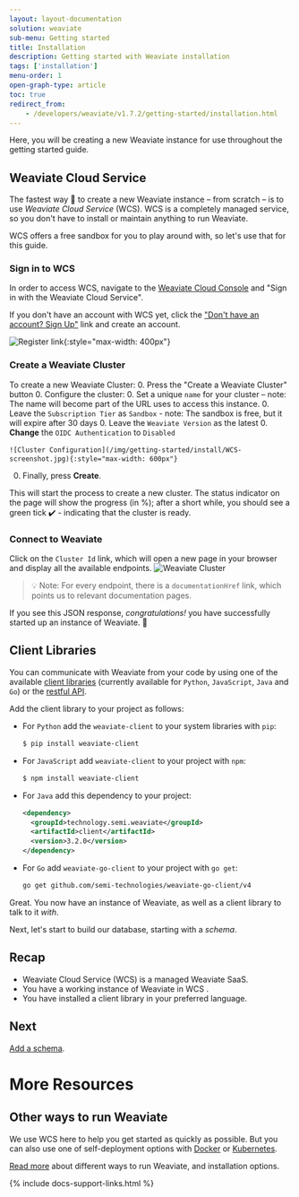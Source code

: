 ```yaml
---
layout: layout-documentation
solution: weaviate
sub-menu: Getting started
title: Installation
description: Getting started with Weaviate installation
tags: ['installation']
menu-order: 1
open-graph-type: article
toc: true
redirect_from:
    - /developers/weaviate/v1.7.2/getting-started/installation.html
---
```


Here, you will be creating a new Weaviate instance for use throughout the getting started guide. 

## Weaviate Cloud Service

The fastest way 🚀 to create a new Weaviate instance – from scratch – is to use _Weaviate Cloud Service_ (WCS). WCS is a completely managed service, so you don't have to install or maintain anything to run Weaviate.   

WCS offers a free sandbox for you to play around with, so let's use that for this guide. 

### Sign in to WCS

In order to access WCS, navigate to the [Weaviate Cloud Console](https://console.semi.technology/) and "Sign in with the Weaviate Cloud Service". 

If you don't have an account with WCS yet, click the ["Don't have an account? Sign Up"](https://auth.wcs.api.semi.technology/auth/realms/SeMI/protocol/openid-connect/registrations?client_id=wcs&response_type=code&redirect_uri=https://console.semi.technology/console/wcs) link and create an account.

![Register link](/img/getting-started/install/register.jpg){:style="max-width: 400px"}

### Create a Weaviate Cluster

To create a new Weaviate Cluster:
0. Press the "Create a Weaviate Cluster" button
0. Configure the cluster:
    0. Set a unique `name` for your cluster – note: The name will become part of the URL uses to access this instance. 
    0. Leave the `Subscription Tier` as `Sandbox` - note: The sandbox is free, but it will expire after 30 days
    0. Leave the `Weaviate Version` as the latest
    0. **Change** the `OIDC Authentication` to `Disabled`
    
    ![Cluster Configuration](/img/getting-started/install/WCS-screenshot.jpg){:style="max-width: 600px"}
0. Finally, press **Create**.

This will start the process to create a new cluster. The status indicator on the page will show the progress (in %); after a short while, you should see a green tick ✔️ - indicating that the cluster is ready.

### Connect to Weaviate

Click on the `Cluster Id` link, which will open a new page in your browser and display all the available endpoints.
![Weaviate Cluster](/img/getting-started/install/weaviate-cluster.jpg)

> 💡 Note: For every endpoint, there is a `documentationHref` link, which points us to relevant documentation pages.

If you see this JSON response, *congratulations!* you have successfully started up an instance of Weaviate. 🎉

## Client Libraries

You can communicate with Weaviate from your code by using one of the available [client libraries](../client-libraries/) (currently available for `Python`, `JavaScript`, `Java` and `Go`) or the [restful API](/developers/weaviate/current/restful-api-references/).

Add the client library to your project as follows:

<!-- TODO: update it accordion -->

* For `Python` add the `weaviate-client` to your system libraries with `pip`:
  ```bash
  $ pip install weaviate-client
  ```

* For `JavaScript` add `weaviate-client` to your project with `npm`:
  ```bash
  $ npm install weaviate-client
  ```

* For `Java` add this dependency to your project:
  ```xml
  <dependency>
    <groupId>technology.semi.weaviate</groupId>
    <artifactId>client</artifactId>
    <version>3.2.0</version>
  </dependency>
  ```

* For `Go` add `weaviate-go-client` to your project with `go get`:
  ```bash
  go get github.com/semi-technologies/weaviate-go-client/v4
  ```

Great. You now have an instance of Weaviate, as well as a client library to talk to it *with*. 

Next, let's start to build our database, starting with a *schema*.

<!-- 
## Running Weaviate yourself

When running Weaviate yourself in production, you want to make sure you select the right hardware to run it on.  The benchmark pages in the documentation are helpful for this (more about this in this guide) too, take the following things into account when choosing the right hardware:

0. **Disks** – use SSD disks if possible. Weaviate works more efficiently on solid state disks than on spinning disks.
    0. SSD disks come in a wide variety of types and price ranges. You might want to experiment with this, but based on our experience, there is a marginal return when spending large amounts of money on extreme SSD types.
    0.Avoid network storage and go for block storage. Internally we use;
        0. [`gp3` on Amazon Web Services](https://aws.amazon.com/about-aws/whats-new/2020/12/introducing-new-amazon-ebs-general-purpose-volumes-gp3/)
        0. [`premium-rwo` for Google Cloud Platform](https://cloud.google.com/kubernetes-engine/docs/how-to/persistent-volumes/gce-pd-csi-driver#create_a_storageclass)
        0. [`Premium SSD` for Microsoft Azure](https://docs.microsoft.com/en-us/azure/virtual-machines/disks-types#premium-ssds)
0. **Memory** – make sure there is enough available to store the indices. To calculate to amount of memory needed for your vectors. Follow [this](../architecture/resources.html#an-example-calculation) calculation. You can learn more about memory usage in Weaviate [here](../architecture/resources.html#the-role-of-memory).
0. **CPUs** – adding more CPUs increases import speed or query time. Setting up [monitoring](../configuration/monitoring.html) for your Weaviate instance will help you determine if you need more or fewer CPUs in your setup.

## Kubernetes

> 💡 If you're new to Weaviate but familiar with Kubernetes. It might be an idea to use the [Docker-compose configurator](../installation/#customize-your-weaviate-setup) _first_ to see how Weaviate is structured.

For this one, you need to understand how Kubernetes works; these are just two handy things to know.

1. If you want to use Weaviate in combination with modules, it might be handy to check out the [Docker guide](#docker) first. It will align with the Helm charts.
2. You find all detailed Kubernetes instructions [here](../installation/#kubernetes-k8s).

```yaml
version: '3.4'
services:
  weaviate:
    image: semitechnologies/weaviate:1.14.0
    ports:
    - 8080:8080
    restart: on-failure:0
    environment:
      CONTEXTIONARY_URL: contextionary:9999
      QUERY_DEFAULTS_LIMIT: 25
      AUTHENTICATION_ANONYMOUS_ACCESS_ENABLED: 'true'
      PERSISTENCE_DATA_PATH: '/var/lib/weaviate'
      DEFAULT_VECTORIZER_MODULE: 'text2vec-contextionary'
      ENABLE_MODULES: text2vec-contextionary
      CLUSTER_HOSTNAME: 'node1'
  contextionary:
    environment:
      OCCURRENCE_WEIGHT_LINEAR_FACTOR: 0.75
      EXTENSIONS_STORAGE_MODE: weaviate
      EXTENSIONS_STORAGE_ORIGIN: http://weaviate:8080
      NEIGHBOR_OCCURRENCE_IGNORE_PERCENTILE: 5
      ENABLE_COMPOUND_SPLITTING: 'false'
    image: semitechnologies/contextionary:en0.16.0-v1.0.2
```

## Working with GPU-enabled containers

Let's just cut straight to the chase; running modules with ML models yourself (i.e., a Weaviate module where the model is encapsulated inside the module) on a CPU is just not going to work well. It's sloooow 🐌.

You can use the Kubernetes set up with modules _or_ run Weaviate with Docker on a machine with a GPU ([this Github Gist](https://gist.github.com/bobvanluijt/af6fe0fa392ca8f93e1fdc96fc1c86d8) contains an installation script to install Docker Compose with GPU support on a Debian machine)

## Recapitulation

* There is a configurator you can use to configure your Weaviate instance.
* You can run Weaviate with Docker, Kubernetes, or with the Weaviate Cloud Service.
* Running Weaviate Modules with an encepsulated ML-model on CPUs is slow. -->

## Recap

* Weaviate Cloud Service (WCS) is a managed Weaviate SaaS.
* You have a working instance of Weaviate in WCS .
* You have installed a client library in your preferred language.

## Next

[Add a schema](./schema.html).

# More Resources

## Other ways to run Weaviate

We use WCS here to help you get started as quickly as possible. But you can also use one of self-deployment options with [Docker](https://weaviate.io/developers/weaviate/current/getting-started/installation.html#docker) or [Kubernetes](https://weaviate.io/developers/weaviate/current/getting-started/installation.html#kubernetes). 

[Read more](../installation/index.html) about different ways to run Weaviate, and installation options.

{% include docs-support-links.html %}
